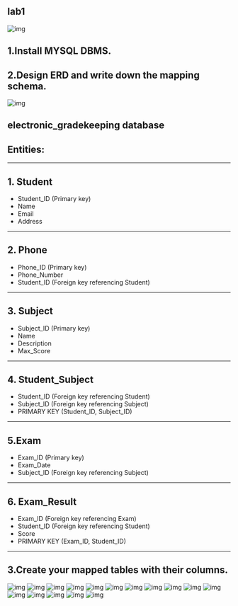  ## lab1
 ![img](https://github.com/heba-eldeabes/Mysql/blob/main/img/Screenshot%20from%202025-10-22%2019-23-00.png)  
 ## 1.Install MYSQL DBMS.
## 2.Design ERD and write down the mapping schema.
![img](https://github.com/heba-eldeabes/Mysql/blob/main/img/Screenshot%20from%202025-10-07%2000-28-01.png)

## electronic_gradekeeping database
## Entities:
---------
## 1. Student
- Student_ID (Primary key)
- Name
- Email
- Address
---------------------------------------------------------------
## 2. Phone
- Phone_ID (Primary key)
- Phone_Number
- Student_ID (Foreign key referencing Student)
---------------------------------------------------------------
## 3. Subject
- Subject_ID (Primary key)
- Name
- Description
- Max_Score
---------------------------------------------------------------
## 4. Student_Subject
- Student_ID (Foreign key referencing Student)
- Subject_ID (Foreign key referencing Subject)
- PRIMARY KEY (Student_ID, Subject_ID)
---------------------------------------------------------------
## 5.Exam
- Exam_ID (Primary key)
- Exam_Date
- Subject_ID (Foreign key referencing Subject)
---------------------------------------------------------------
## 6. Exam_Result
- Exam_ID (Foreign key referencing Exam)
- Student_ID (Foreign key referencing Student)
- Score
- PRIMARY KEY (Exam_ID, Student_ID)
---------------------------------------------------------------
## 3.Create your mapped tables with their columns.

![img](https://github.com/heba-eldeabes/Mysql/blob/main/img/Screenshot%20from%202025-10-13%2014-19-36.png) 
![img](https://github.com/heba-eldeabes/Mysql/blob/main/img/Screenshot%20from%202025-10-13%2014-20-21.png) 
![img](https://github.com/heba-eldeabes/Mysql/blob/main/img/Screenshot%20from%202025-10-13%2014-20-37.png)
![img](https://github.com/heba-eldeabes/Mysql/blob/main/img/Screenshot%20from%202025-10-13%2014-55-25.png) 
![img](https://github.com/heba-eldeabes/Mysql/blob/main/img/Screenshot%20from%202025-10-13%2014-55-43.png) 
![img](https://github.com/heba-eldeabes/Mysql/blob/main/img/Screenshot%20from%202025-10-13%2015-07-59.png) 
![img](https://github.com/heba-eldeabes/Mysql/blob/main/img/Screenshot%20from%202025-10-13%2015-10-11.png) 
![img](https://github.com/heba-eldeabes/Mysql/blob/main/img/Screenshot%20from%202025-10-13%2015-11-13.png) 
![img](https://github.com/heba-eldeabes/Mysql/blob/main/img/Screenshot%20from%202025-10-13%2015-11-44.png) 
![img](https://github.com/heba-eldeabes/Mysql/blob/main/img/Screenshot%20from%202025-10-13%2016-21-14.png) 
![img](https://github.com/heba-eldeabes/Mysql/blob/main/img/Screenshot%20from%202025-10-13%2016-22-41.png) 
![img](https://github.com/heba-eldeabes/Mysql/blob/main/img/Screenshot%20from%202025-10-14%2010-55-13.png) 
![img](https://github.com/heba-eldeabes/Mysql/blob/main/img/Screenshot%20from%202025-10-14%2011-02-08.png) 
![img](https://github.com/heba-eldeabes/Mysql/blob/main/img/Screenshot%20from%202025-10-14%2011-11-37.png) 
![img](https://github.com/heba-eldeabes/Mysql/blob/main/img/Screenshot%20from%202025-10-14%2011-21-00.png) 
![img](https://github.com/heba-eldeabes/Mysql/blob/main/img/Screenshot%20from%202025-10-14%2011-27-00.png)
